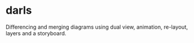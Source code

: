 darls
=====

Differencing and merging diagrams using dual view, animation, re-layout, layers and a storyboard.
